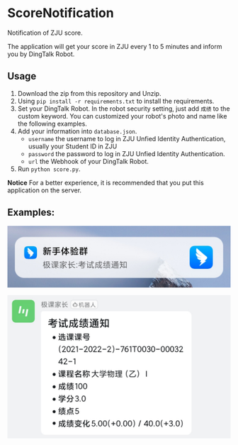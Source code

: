 # ScoreNotification
Notification of ZJU score.

The application will get your score in ZJU every 1 to 5 minutes and inform you by DingTalk Robot.

## Usage
1. Download the zip from this repository and Unzip.
2. Using `pip install -r requirements.txt` to install the requirements.
3. Set your DingTalk Robot. In the robot security setting, just add `成绩` to the custom keyword. You can customized your robot's photo and name like the following examples.
4. Add your information into `database.json`.
    - `username`    the username to log in ZJU Unfied Identity Authentication, usually your Student ID in ZJU
    - `password`    the password to log in ZJU Unfied Identity Authentication.
    - `url` the Webhook of your DingTalk Robot.
5. Run `python score.py`.

**Notice** For a better experience, it is recommended that you put this application on the server.

## Examples:

![notification](./screenshot/notification.jpg)

![dingtalkrobot](./screenshot/dingtalkrobot.jpg)
